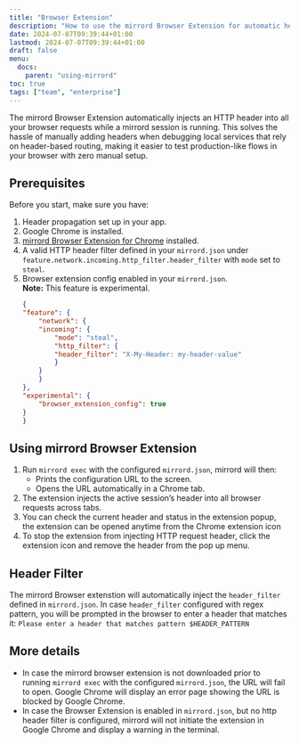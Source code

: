 ```yaml
---
title: "Browser Extension"
description: "How to use the mirrord Browser Extension for automatic header injection"
date: 2024-07-07T09:39:44+01:00
lastmod: 2024-07-07T09:39:44+01:00
draft: false
menu:
  docs:
    parent: "using-mirrord"
toc: true
tags: ["team", "enterprise"]
---
```


The mirrord Browser Extension automatically injects an HTTP header into all your browser requests while a mirrord session is running. This solves the hassle of manually adding headers when debugging local services that rely on header-based routing, making it easier to test production-like flows in your browser with zero manual setup.

## Prerequisites

Before you start, make sure you have:
1. Header propagation set up in your app.
2. Google Chrome is installed.
3. [mirrord Browser Extension for Chrome](https://chromewebstore.google.com/detail/mirrord/bijejadnnfgjkfdocgocklekjhnhkhkf) installed.
4. A valid HTTP header filter defined in your `mirrord.json` under `feature.network.incoming.http_filter.header_filter` with `mode` set to `steal`.
5. Browser extension config enabled in your `mirrord.json`.  
   **Note:** This feature is experimental.
    ```json
    {
    "feature": {
        "network": {
        "incoming": {
            "mode": "steal",
            "http_filter": {
            "header_filter": "X-My-Header: my-header-value"
            }
        }
        }
    },
    "experimental": {
        "browser_extension_config": true
    }
    }
    ```

## Using mirrord Browser Extension

1. Run `mirrord exec` with the configured `mirrord.json`, mirrord will then:
   - Prints the configuration URL to the screen.
   - Opens the URL automatically in a Chrome tab.
2. The extension injects the active session’s header into all browser requests across tabs.
3. You can check the current header and status in the extension popup, the extension can be opened anytime from the Chrome extension icon
4. To stop the extension from injecting HTTP request header, click the extension icon and remove the header from the pop up menu.

## Header Filter

The mirrord Browser extenstion will automatically inject the `header_filter` defined in `mirrord.json`.
In case `header_filter` configured with regex pattern, you will be prompted in the browser to enter a header that matches it:
`Please enter a header that matches pattern $HEADER_PATTERN`

## More details

- In case the mirrord browser extension is not downloaded prior to running `mirrord exec` with the configured `mirrord.json`, the URL will fail to open. Google Chrome will display an error page showing the URL is blocked by Google Chrome.
- In case the Browser Extension is enabled in `mirrord.json`, but no http header filter is configured, mirrord will not initiate the extension in Google Chrome and display a warning in the terminal.